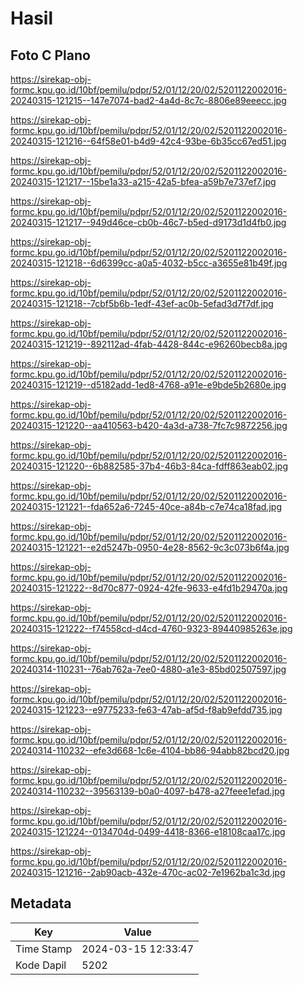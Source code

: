 # Hasil

## Foto C Plano

https://sirekap-obj-formc.kpu.go.id/10bf/pemilu/pdpr/52/01/12/20/02/5201122002016-20240315-121215--147e7074-bad2-4a4d-8c7c-8806e89eeecc.jpg

https://sirekap-obj-formc.kpu.go.id/10bf/pemilu/pdpr/52/01/12/20/02/5201122002016-20240315-121216--64f58e01-b4d9-42c4-93be-6b35cc67ed51.jpg

https://sirekap-obj-formc.kpu.go.id/10bf/pemilu/pdpr/52/01/12/20/02/5201122002016-20240315-121217--15be1a33-a215-42a5-bfea-a59b7e737ef7.jpg

https://sirekap-obj-formc.kpu.go.id/10bf/pemilu/pdpr/52/01/12/20/02/5201122002016-20240315-121217--949d46ce-cb0b-46c7-b5ed-d9173d1d4fb0.jpg

https://sirekap-obj-formc.kpu.go.id/10bf/pemilu/pdpr/52/01/12/20/02/5201122002016-20240315-121218--6d6399cc-a0a5-4032-b5cc-a3655e81b49f.jpg

https://sirekap-obj-formc.kpu.go.id/10bf/pemilu/pdpr/52/01/12/20/02/5201122002016-20240315-121218--7cbf5b6b-1edf-43ef-ac0b-5efad3d7f7df.jpg

https://sirekap-obj-formc.kpu.go.id/10bf/pemilu/pdpr/52/01/12/20/02/5201122002016-20240315-121219--892112ad-4fab-4428-844c-e96260becb8a.jpg

https://sirekap-obj-formc.kpu.go.id/10bf/pemilu/pdpr/52/01/12/20/02/5201122002016-20240315-121219--d5182add-1ed8-4768-a91e-e9bde5b2680e.jpg

https://sirekap-obj-formc.kpu.go.id/10bf/pemilu/pdpr/52/01/12/20/02/5201122002016-20240315-121220--aa410563-b420-4a3d-a738-7fc7c9872256.jpg

https://sirekap-obj-formc.kpu.go.id/10bf/pemilu/pdpr/52/01/12/20/02/5201122002016-20240315-121220--6b882585-37b4-46b3-84ca-fdff863eab02.jpg

https://sirekap-obj-formc.kpu.go.id/10bf/pemilu/pdpr/52/01/12/20/02/5201122002016-20240315-121221--fda652a6-7245-40ce-a84b-c7e74ca18fad.jpg

https://sirekap-obj-formc.kpu.go.id/10bf/pemilu/pdpr/52/01/12/20/02/5201122002016-20240315-121221--e2d5247b-0950-4e28-8562-9c3c073b6f4a.jpg

https://sirekap-obj-formc.kpu.go.id/10bf/pemilu/pdpr/52/01/12/20/02/5201122002016-20240315-121222--8d70c877-0924-42fe-9633-e4fd1b29470a.jpg

https://sirekap-obj-formc.kpu.go.id/10bf/pemilu/pdpr/52/01/12/20/02/5201122002016-20240315-121222--f74558cd-d4cd-4760-9323-89440985263e.jpg

https://sirekap-obj-formc.kpu.go.id/10bf/pemilu/pdpr/52/01/12/20/02/5201122002016-20240314-110231--76ab762a-7ee0-4880-a1e3-85bd02507597.jpg

https://sirekap-obj-formc.kpu.go.id/10bf/pemilu/pdpr/52/01/12/20/02/5201122002016-20240315-121223--e9775233-fe63-47ab-af5d-f8ab9efdd735.jpg

https://sirekap-obj-formc.kpu.go.id/10bf/pemilu/pdpr/52/01/12/20/02/5201122002016-20240314-110232--efe3d668-1c6e-4104-bb86-94abb82bcd20.jpg

https://sirekap-obj-formc.kpu.go.id/10bf/pemilu/pdpr/52/01/12/20/02/5201122002016-20240314-110232--39563139-b0a0-4097-b478-a27feee1efad.jpg

https://sirekap-obj-formc.kpu.go.id/10bf/pemilu/pdpr/52/01/12/20/02/5201122002016-20240315-121224--0134704d-0499-4418-8366-e18108caa17c.jpg

https://sirekap-obj-formc.kpu.go.id/10bf/pemilu/pdpr/52/01/12/20/02/5201122002016-20240315-121216--2ab90acb-432e-470c-ac02-7e1962ba1c3d.jpg


## Metadata

| Key        | Value               |
| ---------- | ------------------- |
| Time Stamp | 2024-03-15 12:33:47 |
| Kode Dapil | 5202                |



